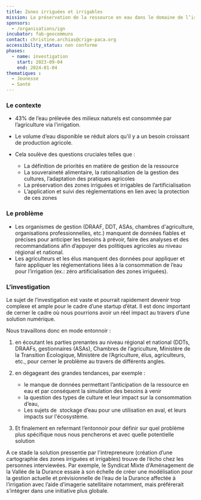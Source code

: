 ```yaml
---
title: Zones irriguées et irrigables
mission: La préservation de la ressource en eau dans le domaine de l’irrigation agricole
sponsors:
  - /organisations/ign
incubator: fab-geocommuns
contact: christine.archias@crige-paca.org
accessibility_status: non conforme
phases:
  - name: investigation
    start: 2023-09-04
    end: 2024-01-04
thematiques : 
  - Jeunesse
  - Santé
---
```

### **Le contexte**

* 43% de l’eau prélevée des milieux naturels est consommée par l’agriculture via l'irrigation. 
* Le volume d’eau disponible se réduit alors qu’il y a un besoin croissant de production agricole. 
* Cela soulève des questions cruciales telles que : 

  * La définition de priorités en matière de gestion de la ressource
  * La souveraineté alimentaire, la rationalisation de la gestion des cultures, l’adaptation des pratiques agricoles
  * La préservation des zones irriguées et irrigables de l’artificialisation
  * L’application et suivi des règlementations en lien avec la protection de ces zones 

### Le problème

* Les organismes de gestion (DRAAF, DDT, ASAs, chambres d'agriculture, organisations professionnelles, etc.) manquent de données fiables et précises pour anticiper les besoins à prévoir, faire des analyses et des recommandations afin d’appuyer des politiques agricoles au niveau régional et national. 
* Les agriculteurs et les élus manquent des données pour appliquer et faire appliquer les réglementations liées à la consommation de l’eau pour l’irrigation (ex.: zéro artificialisation des zones irriguées).

### L’investigation 

Le sujet de l’investigation est vaste et pourrait rapidement devenir trop complexe et ample pour le cadre d’une startup d’état. Il est donc important de cerner le cadre où nous pourrions avoir un réel impact au travers d’une solution numérique.

Nous travaillons donc en mode entonnoir : 

1. en écoutant les parties prenantes au niveau régional et national (DDTs, DRAAFs, gestionnaires (ASAs), Chambres de l’agriculture, Ministère de la Transition Écologique, Ministère de l’Agriculture, élus, agriculteurs, etc., pour cerner le problème au travers de différents angles. 
2. en dégageant des grandes tendances, par exemple : 

   * le manque de données permettant l’anticipation de la ressource en eau et par conséquent la simulation des besoins à venir 
   * la question des types de culture et leur impact sur la consommation d’eau,
   * Les sujets de  stockage d’eau pour une utilisation en aval, et leurs impacts sur l'écosystème.
3. Et finalement en refermant l’entonnoir pour définir sur quel problème plus spécifique nous nous pencherons et avec quelle potentielle solution

A ce stade la solution pressentie par l'intrepreneure (création d’une cartographie des zones irriguées et irrigables) trouve de l’écho chez les personnes interviewées. Par exemple, le Syndicat Mixte d'Aménagement de la Vallée de la Durance essaie à son échelle de créer une modélisation pour la gestion actuelle et prévisionnelle de l’eau de la Durance affectée à l’irrigation avec l’aide d’imagerie satellitaire notamment, mais préférerait s’intégrer dans une initiative plus globale.
